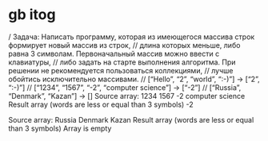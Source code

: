 # gb itog
/ Задача: Написать программу, которая из имеющегося массива строк формирует новый массив из строк,
		// длина которых меньше, либо равна 3 символам. Первоначальный массив можно ввести с клавиатуры,
		// либо задать на старте выполнения алгоритма. При решении не рекомендуется пользоваться коллекциями,
		// лучше обойтись исключительно массивами.
		// [“Hello”, “2”, “world”, “:-)”] → [“2”, “:-)”]
		// [“1234”, “1567”, “-2”, “computer science”] → [“-2”]
		// [“Russia”, “Denmark”, “Kazan”] → []
    Source array:
1234 1567 -2 computer science 
Result array (words are less or equal than 3 symbols)
-2 

Source array:
Russia Denmark Kazan 
Result array (words are less or equal than 3 symbols)
Array is empty
